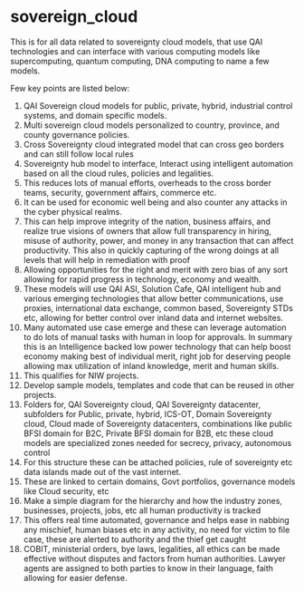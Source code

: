 # sovereign_cloud
This is for all data related to sovereignty cloud models, that use QAI technologies and can interface with various computing models like supercomputing, quantum computing, DNA computing to name a few models.

Few key points are listed below: 

1)	QAI Sovereign cloud models for public, private, hybrid, industrial control systems, and domain specific models.
2)	Multi sovereign cloud models personalized to country, province, and county governance policies.
3)	Cross Sovereignty cloud integrated model that can cross geo borders and can still follow local rules 
4)	Sovereignty hub model to interface, Interact using intelligent automation based on all the cloud rules, policies and legalities.
5)	This reduces lots of manual efforts, overheads to the cross border teams, security, government affairs, commerce etc.
6)	It can be used for economic well being and also counter any attacks in the cyber physical realms.
7)	This can help improve integrity of the nation, business affairs, and realize true visions of owners that allow full transparency in hiring, misuse of authority, power, and money in any transaction that can affect productivity. This also in quickly capturing of the wrong doings at all levels that will help in remediation with proof
8)	Allowing opportunities for the right and merit with zero bias of any sort allowing for rapid progress in technology, economy and wealth.
9)	These models will use QAI ASI, Solution Cafe, QAI intelligent hub and various emerging technologies that allow better communications, use proxies, international data exchange, common based, Sovereignty STDs etc, allowing for better control over inland data and internet websites.
10)	Many automated use case emerge and these can leverage automation to do lots of manual tasks with human in loop for approvals. In summary this is an Intelligence backed low power technology that can help boost economy making best of individual merit, right job for deserving people allowing max utilization of inland knowledge, merit and human skills.
11)	This qualifies for NIW projects.
12)	Develop sample models, templates and code that can be reused in other projects.
13)	Folders for, QAI Sovereignty cloud, QAI Sovereignty datacenter, subfolders for Public, private, hybrid, ICS-OT, Domain Sovereignty cloud, Cloud made of Sovereignty datacenters, combinations like public BFSI domain for B2C, Private BFSI domain for B2B, etc these cloud models are specialized zones needed for secrecy, privacy, autonomous control 
14)	For this structure these can be attached policies, rule of sovereignty etc data islands made out of the vast internet.
15)	These are linked to certain domains, Govt portfolios, governance models like Cloud security, etc
16)	Make a simple diagram for the hierarchy and how the industry zones, businesses, projects, jobs, etc all human productivity is tracked 
17)	This offers real time automated, governance and helps ease in nabbing any mischief, human biases etc in any activity, no need for victim to file case, these are alerted to authority and the thief get caught 
18)	COBIT, ministerial orders, bye laws, legalities, all ethics can be made effective without disputes and factors from human authorities. Lawyer agents are assigned to both parties to know in their language, faith allowing for easier defense.

